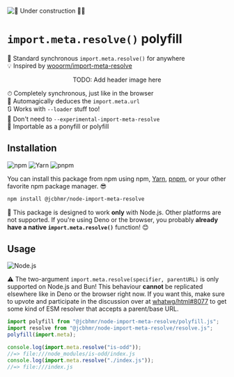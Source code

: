 ![🚧 Under construction 👷‍♂️](https://i.imgur.com/LEP2R3N.png)

# `import.meta.resolve()` polyfill

🎯 Standard synchronous `import.meta.resolve()` for anywhere \
💡 Inspired by [wooorm/import-meta-resolve]

<div align="center">

TODO: Add header image here

</div>

⏱ Completely synchronous, just like in the browser \
🧙 Automagically deduces the `import.meta.url` \
🔃 Works with `--loader` stuff too! \
🌳 Don't need to `--experimental-import-meta-resolve` \
🦄 Importable as a ponyfill or polyfill

## Installation

![npm](https://img.shields.io/static/v1?style=for-the-badge&message=npm&color=CB3837&logo=npm&logoColor=FFFFFF&label=)
![Yarn](https://img.shields.io/static/v1?style=for-the-badge&message=Yarn&color=2C8EBB&logo=Yarn&logoColor=FFFFFF&label=)
![pnpm](https://img.shields.io/static/v1?style=for-the-badge&message=pnpm&color=222222&logo=pnpm&logoColor=F69220&label=)

You can install this package from npm using npm, [Yarn], [pnpm], or your other
favorite npm package manager. 😎

```sh
npm install @jcbhmr/node-import-meta-resolve
```

🛑 This package is designed to work **only** with Node.js. Other platforms are
not supported. If you're using Deno or the browser, you probably **already have
a native `import.meta.resolve()`** function! 😊

## Usage

![Node.js](https://img.shields.io/static/v1?style=for-the-badge&message=Node.js&color=339933&logo=Node.js&logoColor=FFFFFF&label=)

⚠️ The two-argument `import.meta.resolve(specifier, parentURL)` is only
supported on Node.js and Bun! This behaviour **cannot** be replicated elsewhere
like in Deno or the browser right now. If you want this, make sure to upvote and
participate in the discussion over at [whatwg/html#8077] to get some kind of ESM
resolver that accepts a parent/base URL.

```js
import polyfill from "@jcbhmr/node-import-meta-resolve/polyfill.js";
import resolve from "@jcbhmr/node-import-meta-resolve/resolve.js";
polyfill(import.meta);

console.log(import.meta.resolve("is-odd"));
//=> file:///node_modules/is-odd/index.js
console.log(import.meta.resolve("./index.js"));
//=> file:///index.js
```

[yarn]: https://yarnpkg.com/
[pnpm]: https://pnpm.io/
[wooorm/import-meta-resolve]: https://github.com/wooorm/import-meta-resolve
[whatwg/html#8077]: https://github.com/whatwg/html/issues/8077
